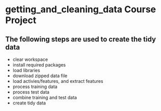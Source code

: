# getting_and_cleaning_data Course Project

## The following steps are used to create the tidy data

- clear workspace
- install required packages
- load libraries
- download zipped data file
- load activies/features, and extract features
- process training data
- process test data
- combine training and test data
- create tidy data


